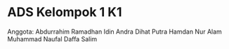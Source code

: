 # ADS Kelompok 1 K1

Anggota:
Abdurrahim Ramadhan Idin
Andra Dihat Putra
Hamdan Nur Alam
Muhammad Naufal Daffa Salim

